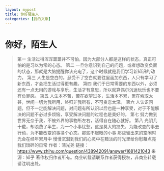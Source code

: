 ```yaml
---
layout: mypost
title: 你好陌生人
categories: [我的文章]
---
```

# 你好，陌生人

> 第一  生活过得浑浑噩噩并不可怕，因为大部分人都是这样的状态，真正可怕的是习以为常的心态。
> 第二  一旦你意识到自己的问题，或者想改变负面的状态，那就是大脑提醒你该充电了，这个时候就是我们学习新知识的动力。
> 第三  人生是空白的，忍受不了空白就要往里面加东西，人只有学习了新东西，才会把生活过得更有趣。
> 第四  我们于日常需要的东西以外，必须还有一点无用的游戏与享乐，生活才有意思，所以就算偶尔沉迷玩乐也不要有负罪感。
> 第五  人生本不苦，苦在欲望过多，生活本不累，累在索取太甚，世间一切为我所用，终归非我所有，不可贪恋太深。
> 第六  人认识问题，但不一定能解决问题，对问题有所认识以后也是一种享受，对于不能解决的问题不必过多烦恼，享受解决问题的过程也是美好的。
> 第七  努力做到世界无奈于我，不被外界的事物所左右，活得自在随心就好。
> 第八  光阴几十载，却浪费了半生，为一个小事忧愁，这是莫大的损失，为能改变的事去行动，为不能改变的事换个心态。那些不起眼的小事   那些留出来的空闲时光会在经年累月中   慢慢沉潜到我们的心灵中在黯淡的时光里给你慰藉点亮我们琐碎的日常
> 作者：蒲光尧
> 链接：https://www.zhihu.com/question/438942091/answer/1681421043
> 来源：知乎
> 著作权归作者所有。商业转载请联系作者获得授权，非商业转载请注明出处。